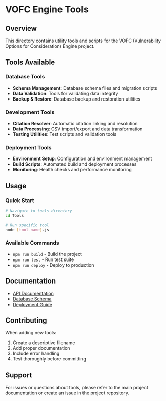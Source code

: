 # VOFC Engine Tools

## Overview
This directory contains utility tools and scripts for the VOFC (Vulnerability Options for Consideration) Engine project.

## Tools Available

### Database Tools
- **Schema Management**: Database schema files and migration scripts
- **Data Validation**: Tools for validating data integrity
- **Backup & Restore**: Database backup and restoration utilities

### Development Tools
- **Citation Resolver**: Automatic citation linking and resolution
- **Data Processing**: CSV import/export and data transformation
- **Testing Utilities**: Test scripts and validation tools

### Deployment Tools
- **Environment Setup**: Configuration and environment management
- **Build Scripts**: Automated build and deployment processes
- **Monitoring**: Health checks and performance monitoring

## Usage

### Quick Start
```bash
# Navigate to tools directory
cd Tools

# Run specific tool
node [tool-name].js
```

### Available Commands
- `npm run build` - Build the project
- `npm run test` - Run test suite
- `npm run deploy` - Deploy to production

## Documentation
- [API Documentation](../docs/)
- [Database Schema](../docs/schema.md)
- [Deployment Guide](../archive/docs/DEPLOYMENT_GUIDE.md)

## Contributing
When adding new tools:
1. Create a descriptive filename
2. Add proper documentation
3. Include error handling
4. Test thoroughly before committing

## Support
For issues or questions about tools, please refer to the main project documentation or create an issue in the project repository.

